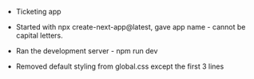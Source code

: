 <!-- @format -->

- Ticketing app

* Started with npx create-next-app@latest, gave app name - cannot be capital letters.

* Ran the development server - npm run dev

* Removed default styling from global.css except the first 3 lines
